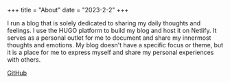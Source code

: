 +++
title = "About"
date = "2023-2-2"
+++

I run a blog that is solely dedicated to sharing my daily thoughts and feelings. I use the HUGO platform to build my blog and host it on Netlify. It serves as a personal outlet for me to document and share my innermost thoughts and emotions. My blog doesn't have a specific focus or theme, but it is a place for me to express myself and share my personal experiences with others.

[GitHub](https://github.com/boatinalamp/hermit)


